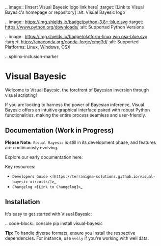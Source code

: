 .. image:: [Insert Visual Bayesic logo link here]
   :target: [Link to Visual Bayesic's homepage or repository]
   :alt: Visual Bayesic logo

.. image:: https://img.shields.io/badge/python-3.8+-blue.svg
   :target: https://www.python.org/downloads/
   :alt: Supported Python Versions

.. image:: https://img.shields.io/badge/platform-linux,win,osx-blue.svg
   :target: https://anaconda.org/conda-forge/emg3d/
   :alt: Supported Platforms: Linux, Windows, OSX

.. sphinx-inclusion-marker

Visual Bayesic
==============

Welcome to Visual Bayesic, the forefront of Bayesian inversion through visual scripting! 

If you are looking to harness the power of Bayesian inference, Visual Bayesic offers an intuitive graphical interface paired with robust Python functionalities, making the entire process seamless and user-friendly.

Documentation (Work in Progress)
--------------------------------

**Please Note:** ``Visual Bayesic`` is still in its development phase, and features are continuously evolving.

Explore our early documentation here:

Key resources:
- `Developers Guide <[https://terranigma-solutions.github.io/visual-bayesic-xircuits/]>`_
- `Changelog <[Link to Changelog]>`_

Installation
------------

It's easy to get started with Visual Bayesic:

.. code-block:: console
    pip install visual-bayesic

**Tip:** To handle diverse formats, ensure you install the respective dependencies. For instance, use ``welly`` if you're working with well data.

